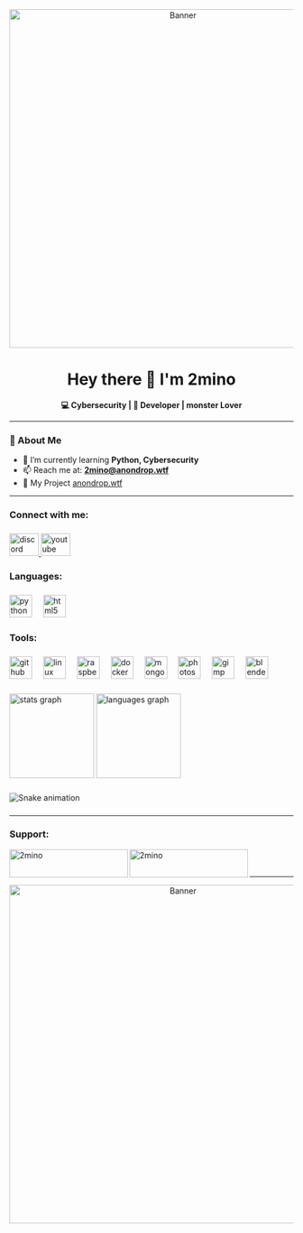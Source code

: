 <div align="center">
  <img src="https://anondrop.wtf/anondrop-poster.png" alt="Banner" width="600"/>
</div>

<h1 align="center">Hey there 👋 I'm 2mino</h1>

<p align="center">
  <b>💻 Cybersecurity | 🚀 Developer | monster Lover</b>
</p>

---

### 🚀 About Me
- 🌱 I’m currently learning **Python, Cybersecurity**
- 📫 Reach me at: **2mino@anondrop.wtf**
-  👻 My Project [anondrop.wtf](https://anondrop.wtf)
  
---

###

<h3 align="left">Connect with me:</h3>

###

<div align="left">
  <a href="https://discord.gg/zmtYwYDwPZ" target="_blank">
    <img src="https://raw.githubusercontent.com/maurodesouza/profile-readme-generator/master/src/assets/icons/social/discord/default.svg" width="52" height="40" alt="discord logo"  />
  </a>
  <a href="https://www.youtube.com/@2mino_js" target="_blank">
    <img src="https://raw.githubusercontent.com/maurodesouza/profile-readme-generator/master/src/assets/icons/social/youtube/default.svg" width="52" height="40" alt="youtube logo"  />
  </a>
</div>

###

<h3 align="left">Languages:</h3>

###

<div align="left">
  <img src="https://cdn.jsdelivr.net/gh/devicons/devicon/icons/python/python-original.svg" height="40" alt="python logo"  />
  <img width="12" />
  <img src="https://cdn.jsdelivr.net/gh/devicons/devicon/icons/html5/html5-original.svg" height="40" alt="html5 logo"  />
</div>

###

<h3 align="left">Tools:</h3>

###

<div align="left">
  <img src="https://cdn.jsdelivr.net/gh/devicons/devicon/icons/github/github-original.svg" height="40" alt="github logo"  />
  <img width="12" />
  <img src="https://cdn.jsdelivr.net/gh/devicons/devicon/icons/linux/linux-original.svg" height="40" alt="linux logo"  />
  <img width="12" />
  <img src="https://cdn.jsdelivr.net/gh/devicons/devicon/icons/raspberrypi/raspberrypi-original.svg" height="40" alt="raspberrypi logo"  />
  <img width="12" />
  <img src="https://cdn.jsdelivr.net/gh/devicons/devicon/icons/docker/docker-original.svg" height="40" alt="docker logo"  />
  <img width="12" />
  <img src="https://cdn.jsdelivr.net/gh/devicons/devicon/icons/mongodb/mongodb-original.svg" height="40" alt="mongodb logo"  />
  <img width="12" />
  <img src="https://cdn.jsdelivr.net/gh/devicons/devicon/icons/photoshop/photoshop-plain.svg" height="40" alt="photoshop logo"  />
  <img width="12" />
  <img src="https://cdn.jsdelivr.net/gh/devicons/devicon/icons/gimp/gimp-original.svg" height="40" alt="gimp logo"  />
  <img width="12" />
  <img src="https://cdn.jsdelivr.net/gh/devicons/devicon/icons/blender/blender-original.svg" height="40" alt="blender logo"  />
</div>

###

<div align="left">
  <img src="https://github-readme-stats.vercel.app/api?username=2mino-dev&hide_title=false&hide_rank=false&show_icons=true&include_all_commits=true&count_private=true&disable_animations=false&theme=dracula&locale=en&hide_border=false&order=1" height="150" alt="stats graph"  />
  <img src="https://github-readme-stats.vercel.app/api/top-langs?username=2mino-dev&locale=en&hide_title=false&layout=compact&card_width=320&langs_count=5&theme=dracula&hide_border=false&order=2" height="150" alt="languages graph"  />
</div>

###

<img src="https://raw.githubusercontent.com/2mino-dev/2mino-dev/output/snake.svg" alt="Snake animation" />

###

---

<h3 align="left">Support:</h3>
<p><a href="https://www.buymeacoffee.com/2mino"> <img align="left" src="https://cdn.buymeacoffee.com/buttons/v2/default-yellow.png" height="50" width="210" alt="2mino" /></a><a href="https://ko-fi.com/2mino"> <img align="left" src="https://cdn.ko-fi.com/cdn/kofi3.png?v=3" height="50" width="210" alt="2mino" /></a></p><br><br>

---

<p align="center">
  <img src="https://i.pinimg.com/736x/39/f4/75/39f475eb7cb216086654b4137a6cf9bc.jpg" alt="Banner" width="600"/>
</p>
